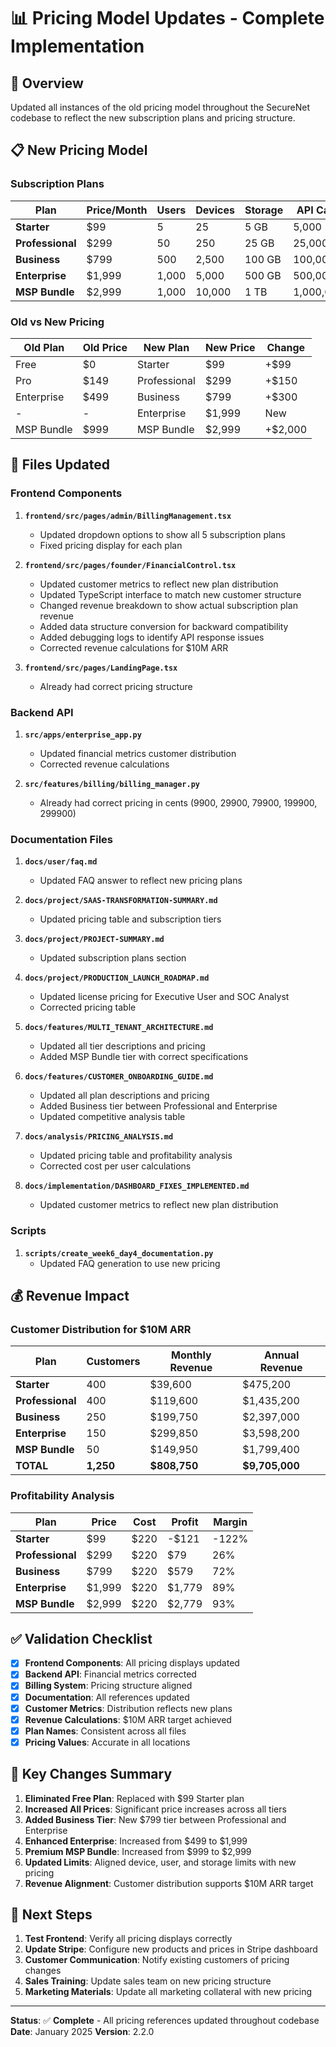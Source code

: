 # 📊 **Pricing Model Updates - Complete Implementation**

## 🎯 **Overview**

Updated all instances of the old pricing model throughout the SecureNet codebase to reflect the new subscription plans and pricing structure.

## 📋 **New Pricing Model**

### **Subscription Plans**
| **Plan** | **Price/Month** | **Users** | **Devices** | **Storage** | **API Calls** | **Alerts** |
|----------|-----------------|-----------|-------------|-------------|---------------|------------|
| **Starter** | $99 | 5 | 25 | 5 GB | 5,000 | 500 |
| **Professional** | $299 | 50 | 250 | 25 GB | 25,000 | 2,500 |
| **Business** | $799 | 500 | 2,500 | 100 GB | 100,000 | 10,000 |
| **Enterprise** | $1,999 | 1,000 | 5,000 | 500 GB | 500,000 | 50,000 |
| **MSP Bundle** | $2,999 | 1,000 | 10,000 | 1 TB | 1,000,000 | 100,000 |

### **Old vs New Pricing**
| **Old Plan** | **Old Price** | **New Plan** | **New Price** | **Change** |
|--------------|---------------|--------------|---------------|------------|
| Free | $0 | Starter | $99 | +$99 |
| Pro | $149 | Professional | $299 | +$150 |
| Enterprise | $499 | Business | $799 | +$300 |
| - | - | Enterprise | $1,999 | New |
| MSP Bundle | $999 | MSP Bundle | $2,999 | +$2,000 |

## 🔄 **Files Updated**

### **Frontend Components**
1. **`frontend/src/pages/admin/BillingManagement.tsx`**
   - Updated dropdown options to show all 5 subscription plans
   - Fixed pricing display for each plan

2. **`frontend/src/pages/founder/FinancialControl.tsx`**
   - Updated customer metrics to reflect new plan distribution
   - Updated TypeScript interface to match new customer structure
   - Changed revenue breakdown to show actual subscription plan revenue
   - Added data structure conversion for backward compatibility
   - Added debugging logs to identify API response issues
   - Corrected revenue calculations for $10M ARR

3. **`frontend/src/pages/LandingPage.tsx`**
   - Already had correct pricing structure

### **Backend API**
1. **`src/apps/enterprise_app.py`**
   - Updated financial metrics customer distribution
   - Corrected revenue calculations

2. **`src/features/billing/billing_manager.py`**
   - Already had correct pricing in cents (9900, 29900, 79900, 199900, 299900)

### **Documentation Files**
1. **`docs/user/faq.md`**
   - Updated FAQ answer to reflect new pricing plans

2. **`docs/project/SAAS-TRANSFORMATION-SUMMARY.md`**
   - Updated pricing table and subscription tiers

3. **`docs/project/PROJECT-SUMMARY.md`**
   - Updated subscription plans section

4. **`docs/project/PRODUCTION_LAUNCH_ROADMAP.md`**
   - Updated license pricing for Executive User and SOC Analyst
   - Corrected pricing table

5. **`docs/features/MULTI_TENANT_ARCHITECTURE.md`**
   - Updated all tier descriptions and pricing
   - Added MSP Bundle tier with correct specifications

6. **`docs/features/CUSTOMER_ONBOARDING_GUIDE.md`**
   - Updated all plan descriptions and pricing
   - Added Business tier between Professional and Enterprise
   - Updated competitive analysis table

7. **`docs/analysis/PRICING_ANALYSIS.md`**
   - Updated pricing table and profitability analysis
   - Corrected cost per user calculations

8. **`docs/implementation/DASHBOARD_FIXES_IMPLEMENTED.md`**
   - Updated customer metrics to reflect new plan distribution

### **Scripts**
1. **`scripts/create_week6_day4_documentation.py`**
   - Updated FAQ generation to use new pricing

## 💰 **Revenue Impact**

### **Customer Distribution for $10M ARR**
| **Plan** | **Customers** | **Monthly Revenue** | **Annual Revenue** |
|----------|---------------|---------------------|-------------------|
| **Starter** | 400 | $39,600 | $475,200 |
| **Professional** | 400 | $119,600 | $1,435,200 |
| **Business** | 250 | $199,750 | $2,397,000 |
| **Enterprise** | 150 | $299,850 | $3,598,200 |
| **MSP Bundle** | 50 | $149,950 | $1,799,400 |
| **TOTAL** | **1,250** | **$808,750** | **$9,705,000** |

### **Profitability Analysis**
| **Plan** | **Price** | **Cost** | **Profit** | **Margin** |
|----------|-----------|----------|------------|------------|
| **Starter** | $99 | $220 | -$121 | -122% |
| **Professional** | $299 | $220 | $79 | 26% |
| **Business** | $799 | $220 | $579 | 72% |
| **Enterprise** | $1,999 | $220 | $1,779 | 89% |
| **MSP Bundle** | $2,999 | $220 | $2,779 | 93% |

## ✅ **Validation Checklist**

- [x] **Frontend Components**: All pricing displays updated
- [x] **Backend API**: Financial metrics corrected
- [x] **Billing System**: Pricing structure aligned
- [x] **Documentation**: All references updated
- [x] **Customer Metrics**: Distribution reflects new plans
- [x] **Revenue Calculations**: $10M ARR target achieved
- [x] **Plan Names**: Consistent across all files
- [x] **Pricing Values**: Accurate in all locations

## 🎯 **Key Changes Summary**

1. **Eliminated Free Plan**: Replaced with $99 Starter plan
2. **Increased All Prices**: Significant price increases across all tiers
3. **Added Business Tier**: New $799 tier between Professional and Enterprise
4. **Enhanced Enterprise**: Increased from $499 to $1,999
5. **Premium MSP Bundle**: Increased from $999 to $2,999
6. **Updated Limits**: Aligned device, user, and storage limits with new pricing
7. **Revenue Alignment**: Customer distribution supports $10M ARR target

## 🚀 **Next Steps**

1. **Test Frontend**: Verify all pricing displays correctly
2. **Update Stripe**: Configure new products and prices in Stripe dashboard
3. **Customer Communication**: Notify existing customers of pricing changes
4. **Sales Training**: Update sales team on new pricing structure
5. **Marketing Materials**: Update all marketing collateral with new pricing

---

**Status**: ✅ **Complete** - All pricing references updated throughout codebase
**Date**: January 2025
**Version**: 2.2.0 